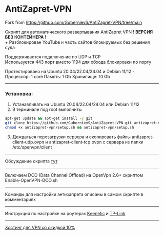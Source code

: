 # AntiZapret-VPN  
Fork from https://github.com/GubernievS/AntiZapret-VPN/tree/main  

Скрипт для автоматического развертывания AntiZapret VPN **! ВЕРСИЯ БЕЗ КОНТЕЙНЕРА !**\
\+ Разблокирован YouTube и часть сайтов блокируемых без решения суда

Поддерживается подключение по UDP и TCP\
Используется 443 порт вместо 1194 для обхода блокировки по порту

Протестировано на Ubuntu 20.04/22.04/24.04 и Debian 11/12 - Процессор: 1 core Память: 1 Gb Хранилище: 10 Gb
***
### Установка:
1. Устанавливать на Ubuntu 20.04/22.04/24.04 или Debian 11/12
2. В терминале под root выполнить:
```sh
apt-get update && apt-get install -y git
git clone https://github.com/GubernievS/AntiZapret-VPN.git antizapret-vpn
chmod +x antizapret-vpn/setup.sh && antizapret-vpn/setup.sh
```
3. Дождаться перезагрузки сервера и скопировать файлы antizapret-client-udp.ovpn и antizapret-client-tcp.ovpn с сервера из папки /etc/openvpn/client
***
Обсуждение скрипта [тут](https://ntc.party/t/скрипт-для-автоматического-развертывания-antizapret-vpn-новая-версия-без-контейнера-youtube/9270)
***
Включаем DCO (Data Channel Offload) на OpenVpn 2.6+ скриптом Enable-OpenVPN-DCO.sh
***
Команды для настройки антизапрета описаны в самом скрипте в комментариях
***
Инструкция по настройке на роутерах [Keenetic](./Keenetic.md) и [TP-Link](./TP-Link.md)
***
[Хостинг для VPN со скидкой 10%](https://www.vdsina.com/?partner=9br77jaat2)
